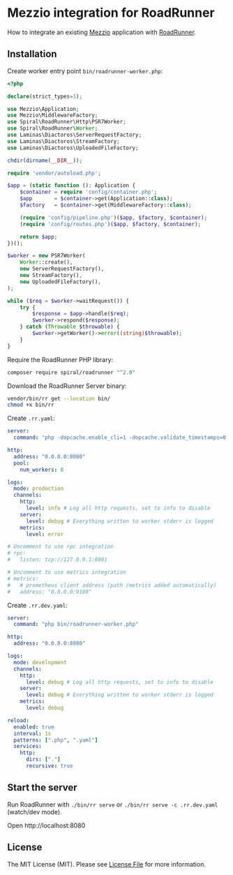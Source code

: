 # Mezzio integration for RoadRunner


How to integrate an existing [Mezzio](https://docs.mezzio.dev/) application with [RoadRunner](https://roadrunner.dev/).

## Installation

Create worker entry point `bin/roadrunner-worker.php`:

```php
<?php

declare(strict_types=1);

use Mezzio\Application;
use Mezzio\MiddlewareFactory;
use Spiral\RoadRunner\Http\PSR7Worker;
use Spiral\RoadRunner\Worker;
use Laminas\Diactoros\ServerRequestFactory;
use Laminas\Diactoros\StreamFactory;
use Laminas\Diactoros\UploadedFileFactory;

chdir(dirname(__DIR__));

require 'vendor/autoload.php';

$app = (static function (): Application {
    $container = require 'config/container.php';
    $app       = $container->get(Application::class);
    $factory   = $container->get(MiddlewareFactory::class);

    (require 'config/pipeline.php')($app, $factory, $container);
    (require 'config/routes.php')($app, $factory, $container);

    return $app;
})();

$worker = new PSR7Worker(
    Worker::create(),
    new ServerRequestFactory(),
    new StreamFactory(),
    new UploadedFileFactory(),
);

while ($req = $worker->waitRequest()) {
    try {
        $response = $app->handle($req);
        $worker->respond($response);
    } catch (Throwable $throwable) {
        $worker->getWorker()->error((string)$throwable);
    }
}
```

Require the RoadRunner PHP library:

```bash
composer require spiral/roadrunner "^2.0"
```

Download the RoadRunner Server binary: 

```bash
vendor/bin/rr get --location bin/
chmod +x bin/rr
```

Create `.rr.yaml`:

```yaml
server:
  command: "php -dopcache.enable_cli=1 -dopcache.validate_timestamps=0 bin/roadrunner-worker.php"

http:
  address: "0.0.0.0:8080"
  pool:
    num_workers: 8

logs:
  mode: production
  channels:
    http:
      level: info # Log all http requests, set to info to disable
    server:
      level: debug # Everything written to worker stderr is logged
    metrics:
      level: error

# Uncomment to use rpc integration
# rpc:
#   listen: tcp://127.0.0.1:6001

# Uncomment to use metrics integration
# metrics:
#   # prometheus client address (path /metrics added automatically)
#   address: "0.0.0.0:9180"
```

Create `.rr.dev.yaml`:

```yaml
server:
  command: "php bin/roadrunner-worker.php"

http:
  address: "0.0.0.0:8080"

logs:
  mode: development
  channels:
    http:
      level: debug # Log all http requests, set to info to disable
    server:
      level: debug # Everything written to worker stderr is logged
    metrics:
      level: debug

reload:
  enabled: true
  interval: 1s
  patterns: [".php", ".yaml"]
  services:
    http:
      dirs: ["."]
      recursive: true
```

## Start the server

Run RoadRunner with `./bin/rr serve` or `./bin/rr serve -c .rr.dev.yaml` (watch/dev mode).

Open http://localhost:8080

## License

The MIT License (MIT). Please see [License File](LICENSE) for more information.
